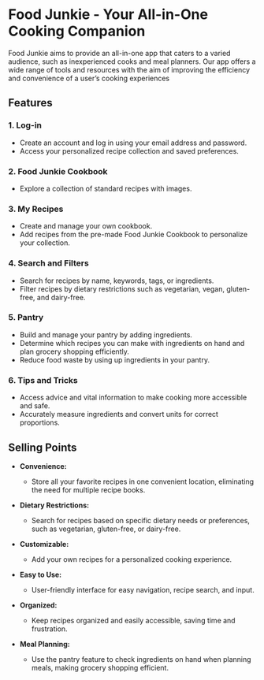 # Food Junkie - Your All-in-One Cooking Companion

 Food Junkie aims to provide an all-in-one app that caters to a varied audience, such as inexperienced cooks and meal planners. Our app offers a wide range of tools and resources with the aim of improving the efficiency and convenience of a user’s cooking experiences
## Features

### 1. Log-in
- Create an account and log in using your email address and password.
- Access your personalized recipe collection and saved preferences.

### 2. Food Junkie Cookbook
- Explore a collection of standard recipes with images.

### 3. My Recipes
- Create and manage your own cookbook.
- Add recipes from the pre-made Food Junkie Cookbook to personalize your collection.

### 4. Search and Filters
- Search for recipes by name, keywords, tags, or ingredients.
- Filter recipes by dietary restrictions such as vegetarian, vegan, gluten-free, and dairy-free.

### 5. Pantry
- Build and manage your pantry by adding ingredients.
- Determine which recipes you can make with ingredients on hand and plan grocery shopping efficiently.
- Reduce food waste by using up ingredients in your pantry.

### 6. Tips and Tricks
- Access advice and vital information to make cooking more accessible and safe.
- Accurately measure ingredients and convert units for correct proportions.

## Selling Points

- **Convenience:**
  - Store all your favorite recipes in one convenient location, eliminating the need for multiple recipe books.

- **Dietary Restrictions:**
  - Search for recipes based on specific dietary needs or preferences, such as vegetarian, gluten-free, or dairy-free.

- **Customizable:**
  - Add your own recipes for a personalized cooking experience.

- **Easy to Use:**
  - User-friendly interface for easy navigation, recipe search, and input.

- **Organized:**
  - Keep recipes organized and easily accessible, saving time and frustration.

- **Meal Planning:**
  - Use the pantry feature to check ingredients on hand when planning meals, making grocery shopping efficient.
